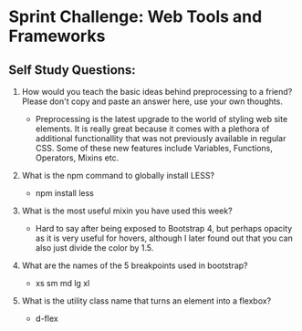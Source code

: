 
# Sprint Challenge: Web Tools and Frameworks

## Self Study Questions:

1. How would you teach the basic ideas behind preprocessing to a friend?  Please don't copy and paste an answer here, use your own thoughts.
    *  Preprocessing is the latest upgrade to the world of styling web site elements.  It is really great because it comes with a plethora of additional functionallity that was not previously available in regular CSS.  Some of these new features include Variables, Functions, Operators, Mixins etc.  

2. What is the npm command to globally install LESS?
    *  npm install less

3. What is the most useful mixin you have used this week?
    *  Hard to say after being exposed to Bootstrap 4, but perhaps opacity as it is very useful for hovers, although I later found out that you can also just divide the color by 1.5.

4. What are the names of the 5 breakpoints used in bootstrap?
    * xs sm md lg xl

5. What is the utility class name that turns an element into a flexbox?
    * d-flex